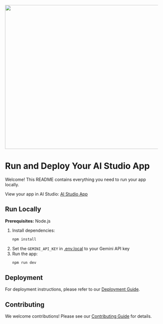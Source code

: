 
<div align="center">
<img width="1200" height="475" alt="GHBanner" src="https://github.com/user-attachments/assets/0aa67016-6eaf-458a-adb2-6e31a0763ed6" />
</div>

# Run and Deploy Your AI Studio App

Welcome! This README contains everything you need to run your app locally.

View your app in AI Studio: [AI Studio App](https://ai.studio/apps/drive/1i1NwEcA2Dy5IoWpdcpahM3tFgxVCHqib)

## Run Locally

**Prerequisites:** Node.js

1. Install dependencies:
   ```bash
   npm install
   ```
2. Set the `GEMINI_API_KEY` in [.env.local](.env.local) to your Gemini API key
3. Run the app:
   ```bash
   npm run dev
   ```

## Deployment

For deployment instructions, please refer to our [Deployment Guide](#).

## Contributing

We welcome contributions! Please see our [Contributing Guide](#) for details.

